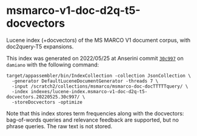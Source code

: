 # msmarco-v1-doc-d2q-t5-docvectors

Lucene index (+docvectors) of the MS MARCO V1 document corpus, with doc2query-T5 expansions.

This index was generated on 2022/05/25 at Anserini commit [`30c997`](https://github.com/castorini/anserini/commit/30c9974f495a06c94d576d0e9c2c5861515e0e19) on `damiano` with the following command:

```
target/appassembler/bin/IndexCollection -collection JsonCollection \
  -generator DefaultLuceneDocumentGenerator -threads 7 \
  -input /scratch2/collections/msmarco/msmarco-doc-docTTTTTquery/ \
  -index indexes/lucene-index.msmarco-v1-doc-d2q-t5-docvectors.20220525.30c997/ \
  -storeDocvectors -optimize
```

Note that this index stores term frequencies along with the docvectors: bag-of-words queries and relevance feedback are supported, but no phrase queries.
The raw text is not stored.
